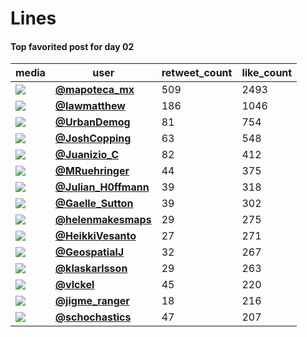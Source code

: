# Lines

#### Top favorited post for day 02
| media                                                            | user                                                                                   |   retweet_count |   like_count |
|------------------------------------------------------------------|----------------------------------------------------------------------------------------|-----------------|--------------|
| ![](https://pbs.twimg.com/media/FDOaEMhUUAEPSuH.jpg)             | **[@mapoteca_mx](https://twitter.com/mapoteca_mx/status/1455676801456349190)**         |             509 |         2493 |
| ![](https://pbs.twimg.com/media/FDNk-XIXMAQUeqc.jpg)             | **[@Iawmatthew](https://twitter.com/Iawmatthew/status/1455619779402866699)**           |             186 |         1046 |
| ![](https://pbs.twimg.com/media/FDJwOzQWEAkckP5.png)             | **[@UrbanDemog](https://twitter.com/UrbanDemog/status/1455349418182467584)**           |              81 |          754 |
| ![](https://pbs.twimg.com/media/FDN3ctAXMAMx2Il.jpg)             | **[@JoshCopping](https://twitter.com/JoshCopping/status/1455648837016690690)**         |              63 |          548 |
| ![](https://pbs.twimg.com/media/FDMVthiWYAYsG54.jpg)             | **[@Juanizio_C](https://twitter.com/Juanizio_C/status/1455531201821806599)**           |              82 |          412 |
| ![](https://pbs.twimg.com/media/FDLPh_DWUAIVNf-.jpg)             | **[@MRuehringer](https://twitter.com/MRuehringer/status/1455453832666886144)**         |              44 |          375 |
| ![](https://pbs.twimg.com/media/FDLZnPuWUAA64Nx.jpg)             | **[@Julian_H0ffmann](https://twitter.com/Julian_H0ffmann/status/1455465511597350915)** |              39 |          318 |
| ![](https://pbs.twimg.com/media/FCkee7BXMAY40-O.jpg)             | **[@Gaelle_Sutton](https://twitter.com/Gaelle_Sutton/status/1455435003786051591)**     |              39 |          302 |
| ![](https://pbs.twimg.com/media/FDNQUjVWEAgClz4.jpg)             | **[@helenmakesmaps](https://twitter.com/helenmakesmaps/status/1455595712989761541)**   |              29 |          275 |
| ![](https://pbs.twimg.com/media/FDLYBbkXsAE9rkh.png)             | **[@HeikkiVesanto](https://twitter.com/HeikkiVesanto/status/1455463316034310146)**     |              27 |          271 |
| ![](https://pbs.twimg.com/tweet_video_thumb/FDNIWFtXIAQAvnJ.jpg) | **[@GeospatialJ](https://twitter.com/GeospatialJ/status/1455586706661560330)**         |              32 |          267 |
| ![](https://pbs.twimg.com/media/FCtHg0QX0AYI_tH.jpg)             | **[@klaskarlsson](https://twitter.com/klaskarlsson/status/1455448089959956482)**       |              29 |          263 |
| ![](https://pbs.twimg.com/media/FDL_Q4dWYAExyMw.png)             | **[@vlckel](https://twitter.com/vlckel/status/1455507279097204738)**                   |              45 |          220 |
| ![](https://pbs.twimg.com/media/FDMz9kWVQAAewFe.jpg)             | **[@jigme_ranger](https://twitter.com/jigme_ranger/status/1455564244162809857)**       |              18 |          216 |
| ![](https://pbs.twimg.com/media/FDHMNnnXEIszftf.jpg)             | **[@schochastics](https://twitter.com/schochastics/status/1455508236598132737)**       |              47 |          207 |
 
